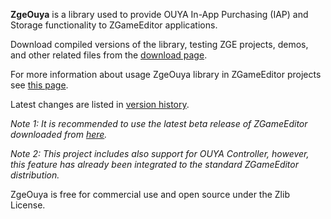 **ZgeOuya** is a library used to provide OUYA In-App Purchasing (IAP) and Storage functionality to ZGameEditor applications.

Download compiled versions of the library, testing ZGE projects, demos, and other related files from the [download page](http://googledrive.com/host/0BxwfQ8la88ouc2t2TWJ1NUtCeUk/).

For more information about usage ZgeOuya library in ZGameEditor projects see [this page](HowTo.md).

Latest changes are listed in [version history](VersionHistory.md).

_Note 1: It is recommended to use the latest beta release of ZGameEditor downloaded from [here](http://www.zgameeditor.org/files/ZGameEditor_beta.zip)._

_Note 2: This project includes also support for OUYA Controller, however, this feature has already been integrated to the standard ZGameEditor distribution._

ZgeOuya is free for commercial use and open source under the Zlib License.